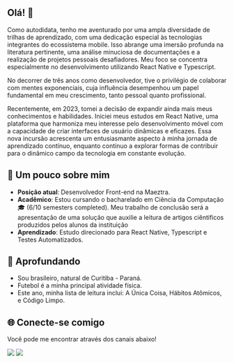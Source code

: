 ## Olá! 🌟

Como autodidata, tenho me aventurado por uma ampla diversidade de trilhas de aprendizado, com uma dedicação especial às tecnologias integrantes do ecossistema mobile. Isso abrange uma imersão profunda na literatura pertinente, uma análise minuciosa de documentações e a realização de projetos pessoais desafiadores. Meu foco se concentra especialmente no desenvolvimento utilizando React Native e Typescript.

No decorrer de três anos como desenvolvedor, tive o privilégio de colaborar com mentes exponenciais, cuja influência desempenhou um papel fundamental em meu crescimento, tanto pessoal quanto profissional.

Recentemente, em 2023, tomei a decisão de expandir ainda mais meus conhecimentos e habilidades. Iniciei meus estudos em React Native, uma plataforma que harmoniza meu interesse pelo desenvolvimento móvel com a capacidade de criar interfaces de usuário dinâmicas e eficazes. Essa nova incursão acrescenta um entusiasmante aspecto à minha jornada de aprendizado contínuo, enquanto continuo a explorar formas de contribuir para o dinâmico campo da tecnologia em constante evolução.

## 🚀 Um pouco sobre mim
 - **Posição atual**: Desenvolvedor Front-end na Maeztra.
 - **Acadêmico**: Estou cursando o bacharelado em Ciência da Computação 🎓 (6/10 semesters completed). Meu trabalho de conclusão será a apresentação de uma solução que auxilie a leitura de artigos ciêntificos produzidos pelos alunos da instituição
 - **Aprendizado**: Estudo direcionado para React Native, Typescript e Testes Automatizados.

## 📖 Aprofundando  
 - Sou brasileiro, natural de Curitiba - Paraná.
 - Futebol é a minha principal atividade física.
 - Este ano, minha lista de leitura inclui: A Única Coisa, Hábitos Atômicos, e Código Limpo. 
 
## 🌐 Conecte-se comigo 

Você pode me encontrar através dos canais abaixo! 

<div>
  <a href="https://www.linkedin.com/in/jpprud/" target="_blank"><img src="https://img.shields.io/badge/-LinkedIn-%230077B5?style=for-the-badge&logo=linkedin&logoColor=white" target="_blank"></a>  
  <a href="mailto:jpprud.contato@gmail.com"><img src="https://img.shields.io/badge/-Gmail-%230077B5?style=for-the-badge&logo=gmail&logoColor=white" target="_blank"></a>
</div>
 
